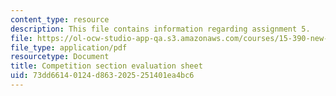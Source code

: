 ```yaml
---
content_type: resource
description: This file contains information regarding assignment 5.
file: https://ol-ocw-studio-app-qa.s3.amazonaws.com/courses/15-390-new-enterprises-spring-2013/73dd66140124d8632025251401ea4bc6_MIT15_390S13_assgn5sheet.pdf
file_type: application/pdf
resourcetype: Document
title: Competition section evaluation sheet
uid: 73dd6614-0124-d863-2025-251401ea4bc6
---
```

